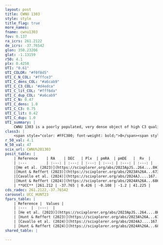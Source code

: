 ```yaml
---
layout: post
title: CWNU 1303
style: style
title_flag: true
more_names: 
fname: cwnu1303
fov: 0.137
ra_icrs: 261.2122
de_icrs: -37.76542
glon: 350.23206
glat: -1.13159
r50: 4.1
plx: 0.4258
UTI: "0.61"
UTI_COLOR: "#f0f8d5"
UTI_C_N_COL: "#fffce3"
UTI_C_dens_COL: "#a6cab9"
UTI_C_C3_COL: "#d4edca"
UTI_C_lit_COL: "#fff6da"
UTI_C_dup_COL: "#a6cab9"
UTI_C_N: 0.47
UTI_C_dens: 1.0
UTI_C_C3: 0.75
UTI_C_lit: 0.42
UTI_C_dup: 1.0
UTI_summary: |
    CWNU 1303 is a poorly populated, very dense object of high C3 quality. It was recently reported in the literature.
class3: |
    <span style="color: #FFC300; font-weight: bold;">B</span><span style="color: green; font-weight: bold;">A</span>
r_50_val: 4.1
N_50_val: 47
scix_url: CWNU%201303
posit_table: |
    | Reference    | RA    | DEC   | Plx  | pmRA  | pmDE   |  Rv  |
    | :---         | :---: | :---: | :---: | :---: | :---: | :---: |
    |[He et al. (2023)](https://scixplorer.org/abs/2023ApJS..264....8H) | 261.21 | -37.759 | 0.425 | -0.103 | -1.2 | -- |
    |[Hunt & Reffert (2023)](https://scixplorer.org/abs/2023A%26A...673A.114H) | 261.237 | -37.741 | 0.429 | -0.098 | -1.215 | 69.038 |
    |[Cavallo et al. (2024)](https://scixplorer.org/abs/2024AJ....167...12C) | 261.192 | -37.768 | 0.429 | -- | -- | -- |
    |[Hunt & Reffert (2024)](https://scixplorer.org/abs/2024A%26A...686A..42H) | 261.237 | -37.741 | 0.429 | -0.098 | -1.215 | 69.038 |
    | **UCC** |261.212 | -37.765 | 0.426 | -0.108 | -1.2 | 41.225 | 
cds_radec: 261.2122,-37.76542
carousel: UCC_HUNT23
fpars_table: |
    | Reference |  Values |
    | :---  |  :---:  |
    | [He et al. (2023)](https://scixplorer.org/abs/2023ApJS..264....8H) | `A0=3.65, m-M=11.85, logAge=6.7` |
    | [Hunt & Reffert (2023)](https://scixplorer.org/abs/2023A%26A...673A.114H) | `AV50=3.198, diffAV50=2.491, MOD50=11.733, logAge50=6.86` |
    | [Cavallo et al. (2024)](https://scixplorer.org/abs/2024AJ....167...12C) | `AV50=3.23, dMod50=11.72, logAge50=7.06, [Fe/H]50=0.42` |
    | [Hunt & Reffert (2024)](https://scixplorer.org/abs/2024A%26A...686A..42H) | `MassJ=746.848` |
shared_table: |
    
---
```


